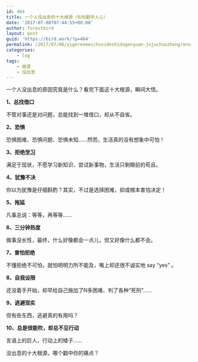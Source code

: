 ```yaml
---
id: 464
title: 一个人没出息的十大根源（句句戳中人心）
date: '2017-07-08T07:44:55+08:00'
author: forestbird
layout: post
guid: 'https://bird.work/?p=464'
permalink: /2017/07/08/yigerenmeichuxideshidagenyuan-jujuchuozhongrenxin-2/
categories:
    - log
tags:
    - 根源
    - 没出息
---
```


 一个人没出息的原因究竟是什么？看完下面这十大根源，瞬间大悟。

 **1、总找借口**

 不管对事还是对问题，总能找到一堆借口，却从不自省。

 **2、恐惧**

 恐惧困难、恐惧问题、恐惧未知……然而，生活真的没有想象中可怕！

 **3、拒绝[学习](http://www.lz13.cn/lizhimingyan/7966.html)**

 满足于现状，不愿学习新知识、尝试新事物，生活只剩眼前的苟且。

 **4、犹豫不决**

 你以为犹豫是仔细斟酌？其实，不过是选择困难，抑或根本害怕决定！

 **5、拖延**

 凡事总说：等等，再等等……

 **6、三分钟热度**

 做事没长性，最终，什么好像都会一点儿，但又好像什么都不会。

 **7、害怕拒绝**

 不懂拒绝不可怕，就怕明明力所不能及，嘴上却还很不诚实地 say “yes” 。

 **8、自我设限**

 还没着手开始，却早给自己施加了N多困难、判了各种“死刑”……

 **9、逃避现实**

 但有些东西，逃避真的有用吗？

 **10、总是很能吹，却总不见行动**

 言语上的巨人，行动上的矮子……

 没出息的十大根源，哪个戳中你的痛点？